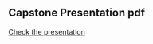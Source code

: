 ## Capstone Presentation pdf

[Check the presentation](https://github.com/AbaditEstif/machine_learning/blob/main/capstone_presentation1.pdf)
